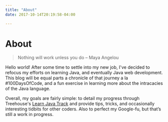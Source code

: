 ```yaml
---
title: "About"
date: 2017-10-14T20:19:58-04:00

---
```


# About

>Nothing will work unless you do – Maya Angelou

Hello world! After some time to settle into my new job, I've decided to refocus my efforts on learning Java, and eventually Java web development. This blog will be equal parts a chronicle of that journey a la #100DaysOfCode, and a fun exercise in learning more about the intracacies of the Java language.

Overall, my goals are fairly simple: to detail my progress through Treehouse's [Learn Java Track](https://teamtreehouse.com/tracks/learn-java) and provide tips, tricks, and occasionally interesting tidbits for other coders. Also to perfect my Google-fu, but that’s still a work in progress.